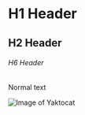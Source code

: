 # H1 Header
## H2 Header
###### H6 Header
Normal text

![Image of Yaktocat](https://octodex.github.com/images/yaktocat.png)
